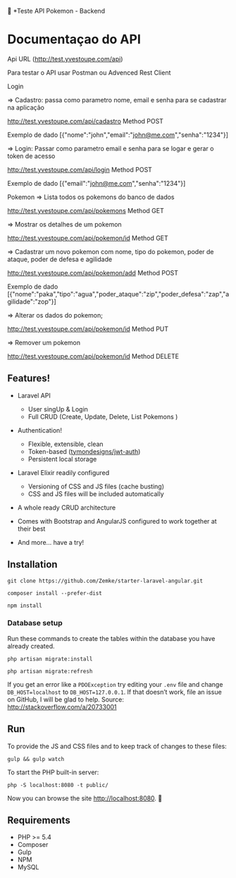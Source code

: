 💁 *Teste  API  Pokemon - Backend

# Documentaçao do API 
Api URL  (http://test.yvestoupe.com/api)

Para testar o API usar Postman ou Advenced Rest Client

Login

=> Cadastro: passa como parametro nome, email e senha para se cadastrar na aplicação

http://test.yvestoupe.com/api/cadastro
Method POST

Exemplo de dado [{"nome":"john","email":"john@me.com","senha":"1234"}]

=> Login: Passar como parametro email e senha para se logar e gerar o token de acesso

http://test.yvestoupe.com/api/login
Method POST

Exemplo de dado [{"email":"john@me.com","senha":"1234"}]

Pokemon
=> Lista todos os pokemons do banco de dados

http://test.yvestoupe.com/api/pokemons
Method GET

=> Mostrar os detalhes de um pokemon

http://test.yvestoupe.com/api/pokemon/id
Method GET

=> Cadastrar um novo pokemon com nome, tipo do pokemon, poder de ataque, poder de defesa e agilidade

http://test.yvestoupe.com/api/pokemon/add
Method POST

Exemplo de dado [{"nome":"paka","tipo":"agua","poder_ataque":"zip","poder_defesa":"zap","agilidade":"zop"}]

=> Alterar os dados do pokemon;

http://test.yvestoupe.com/api/pokemon/id
Method PUT

=> Remover um pokemon

http://test.yvestoupe.com/api/pokemon/id
Method DELETE

## Features!

- Laravel API
  - User singUp & Login
  - Full CRUD (Create, Update, Delete, List  Pokemons )
   
   
- Authentication!
  - Flexible, extensible, clean
  - Token-based ([tymondesigns/jwt-auth](https://github.com/tymondesigns/jwt-auth))
  - Persistent local storage
- Laravel Elixir readily configured
  - Versioning of CSS and JS files (cache busting)
  - CSS and JS files will be included automatically
- A whole ready CRUD architecture
- Comes with Bootstrap and AngularJS configured to work together at their best
- And more... have a try!

## Installation
```
git clone https://github.com/Zemke/starter-laravel-angular.git
```
```
composer install --prefer-dist
```
```npm 
npm install
```

### Database setup


Run these commands to create the tables within the database you have already created.

```
php artisan migrate:install
```
```
php artisan migrate:refresh
```

If you get an error like a `PDOException` try editing your `.env` file and change `DB_HOST=localhost` to `DB_HOST=127.0.0.1`. If that doesn’t work, file an issue on GitHub, I will be glad to help.
Source: http://stackoverflow.com/a/20733001

## Run

To provide the JS and CSS files and to keep track of changes to these files:
```
gulp && gulp watch
```

To start the PHP built-in server:
```
php -S localhost:8080 -t public/
```

Now you can browse the site  [http://localhost:8080](http://localhost:8080). 🙌

## Requirements

- PHP >= 5.4
- Composer
- Gulp
- NPM
- MySQL

